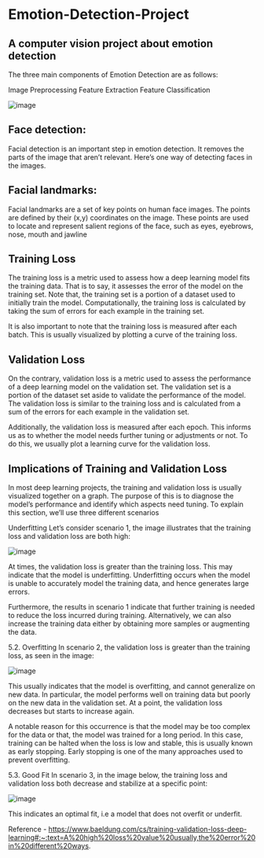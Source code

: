 # Emotion-Detection-Project

## A computer vision project about emotion detection

The three main components of Emotion Detection are as follows:

Image Preprocessing
Feature Extraction
Feature Classification

![image](https://user-images.githubusercontent.com/113517699/205092145-eea43242-db4f-48d3-a493-f233bc1d4243.png)

## Face detection:
Facial detection is an important step in emotion detection. It removes the parts of the image that aren’t relevant. Here’s one way of detecting faces in the images.

## Facial landmarks:
Facial landmarks are a set of key points on human face images. The points are defined by their (x,y) coordinates on the image. These points are used to locate and represent salient regions of the face, such as eyes, eyebrows, nose, mouth and jawline

## Training Loss
The training loss is a metric used to assess how a deep learning model fits the training data. That is to say, it assesses the error of the model on the training set. Note that, the training set is a portion of a dataset used to initially train the model. Computationally, the training loss is calculated by taking the sum of errors for each example in the training set.

It is also important to note that the training loss is measured after each batch. This is usually visualized by plotting a curve of the training loss.

## Validation Loss
On the contrary, validation loss is a metric used to assess the performance of a deep learning model on the validation set. The validation set is a portion of the dataset set aside to validate the performance of the model. The validation loss is similar to the training loss and is calculated from a sum of the errors for each example in the validation set.

Additionally, the validation loss is measured after each epoch. This informs us as to whether the model needs further tuning or adjustments or not. To do this, we usually plot a learning curve for the validation loss.

## Implications of Training and Validation Loss
In most deep learning projects, the training and validation loss is usually visualized together on a graph. The purpose of this is to diagnose the model’s performance and identify which aspects need tuning. To explain this section, we’ll use three different scenarios

Underfitting
Let’s consider scenario 1, the image illustrates that the training loss and validation loss are both high:

![image](https://user-images.githubusercontent.com/113517699/208231828-3d0bb672-676a-48c7-b791-1538fcb3a62b.png)

At times, the validation loss is greater than the training loss. This may indicate that the model is underfitting. Underfitting occurs when the model is unable to accurately model the training data, and hence generates large errors.

Furthermore, the results in scenario 1 indicate that further training is needed to reduce the loss incurred during training. Alternatively, we can also increase the training data either by obtaining more samples or augmenting the data.

5.2. Overfitting
In scenario 2, the validation loss is greater than the training loss, as seen in the image:

![image](https://user-images.githubusercontent.com/113517699/208231823-2d763875-df43-4572-83db-5ac901378d9b.png)

This usually indicates that the model is overfitting, and cannot generalize on new data. In particular, the model performs well on training data but poorly on the new data in the validation set. At a point, the validation loss decreases but starts to increase again.

A notable reason for this occurrence is that the model may be too complex for the data or that, the model was trained for a long period. In this case, training can be halted when the loss is low and stable, this is usually known as early stopping. Early stopping is one of the many approaches used to prevent overfitting.

5.3. Good Fit
In scenario 3, in the image below, the training loss and validation loss both decrease and stabilize at a specific point:

![image](https://user-images.githubusercontent.com/113517699/208231816-287ea7c0-f43c-4e33-85fd-c44cabf6d403.png)

This indicates an optimal fit, i.e a model that does not overfit or underfit.

Reference - https://www.baeldung.com/cs/training-validation-loss-deep-learning#:~:text=A%20high%20loss%20value%20usually,the%20error%20in%20different%20ways.
